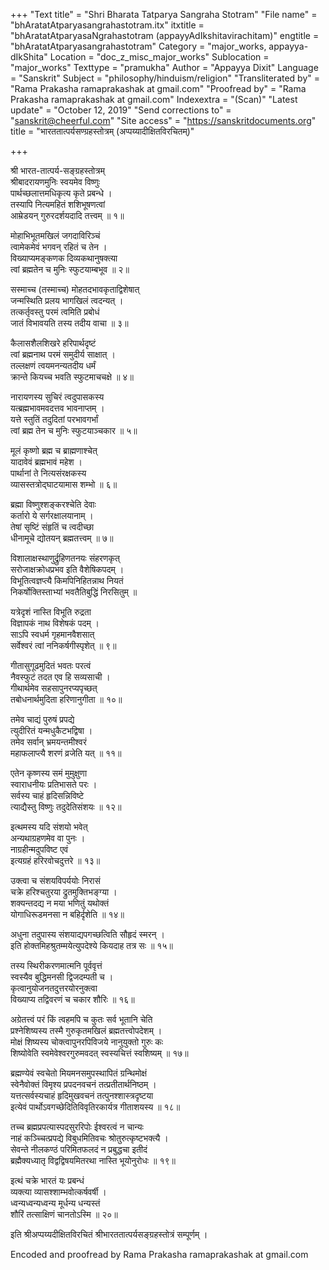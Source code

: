 +++
"Text title" = "Shri Bharata Tatparya Sangraha Stotram"
"File name" = "bhAratatAtparyasangrahastotram.itx"
itxtitle = "bhAratatAtparyasaNgrahastotram (appayyAdIkshitavirachitam)"
engtitle = "bhAratatAtparyasangrahastotram"
Category = "major_works, appayya-dIkShita"
Location = "doc_z_misc_major_works"
Sublocation = "major_works"
Texttype = "pramukha"
Author = "Appayya Dixit"
Language = "Sanskrit"
Subject = "philosophy/hinduism/religion"
"Transliterated by" = "Rama Prakasha ramaprakashak at gmail.com"
"Proofread by" = "Rama Prakasha ramaprakashak at gmail.com"
Indexextra = "(Scan)"
"Latest update" = "October 12, 2019"
"Send corrections to" = "sanskrit@cheerful.com"
"Site access" = "https://sanskritdocuments.org"
title = "भारततात्पर्यसण्ग्रहस्तोत्रम् (अप्पय्यादीक्षितविरचितम्)"

+++
  
 श्री भारत-तात्पर्य-सङ्ग्रहस्तोत्रम्   
श्रीबादरायणमुनिः स्वयमेव विष्णुः  
     पार्थच्छलात्तमधिकृत्य कृते प्रबन्धे ।  
तस्यापि नित्यमहितं शशिभूषणत्वां  
     आम्रेडयन् गुरुरदर्शयदादि तत्त्वम् ॥ १॥  
  
मोहाभिभूतमखिलं जगदाविरिञ्चं  
     त्वामेकमेवं भगवन् रहितं च तेन ।  
विख्याप्यमङ्कणक दिव्यकथानुषक्त्या  
     त्वां ब्रह्मतेन च मुनिः स्फुटयाम्बभूव ॥ २॥  
  
सस्माच्च (तस्माच्च) मोहतदभावकृताद्विशेषात्  
     जन्मस्थिति प्रलय भागखिलं त्वदन्यत् ।  
तत्कर्तृवस्तु परमं त्वमिति प्रबोधं  
     जातं विभावयति तस्य तदीय वाचा ॥ ३॥  
  
कैलासशैलशिखरे हरिपार्थदृष्टं  
     त्वां ब्रह्मनाथ परमं समुदीर्य साक्षात् ।  
तल्लक्षणं त्वयमनन्यतदीय धर्मं  
     क्रान्ते कियच्च भवति स्फुटमाचचक्षे ॥ ४॥  
  
नारायणस्य सुचिरं त्वदुपासकस्य  
     यत्ब्रह्मभावमवदत्तव भावनाप्तम् ।  
यत्ते स्तुतिं तदुदितां परभावगर्भां  
     त्वां ब्रह्म तेन च मुनिः स्फुटयाञ्चकार ॥ ५॥  
  
मूलं कृष्णो ब्रह्म च ब्राह्मणाश्चेत्  
     यादावेवं ब्रह्मभावं महेश ।  
पार्थानां ते नित्यसंरक्षकस्य  
     व्यासस्तत्रोद्घाटयामास शम्भो ॥ ६॥  
  
ब्रह्मा विष्णुश्शङ्करश्चेति देवाः  
     कर्तारो ये सर्गरक्षालयानाम् ।  
तेषां सृष्टिं संहृतिं च त्वदीच्छा  
     धीनामूचे द्योतयन् ब्रह्मतत्त्वम् ॥ ७॥  
  
विशालाक्षस्थाणुर्द्रुहिणतनयः संहरणकृत्  
     सरोजाक्षक्रोधप्रभव इति वैशेषिकपदम् ।  
विभूतित्वज्ञप्त्यै किमपिनिहितन्नाथ नियतं  
     निकर्षोक्तिस्ताभ्यां भवतैतिबुद्धिं निरसितुम् ॥  
  
यत्रेदृशं नास्ति विभूति रुद्रता  
     विज्ञापकं नाथ विशेषकं पदम् ।  
साऽपि स्वधर्म गृहमानवैशसात्  
     सर्वेश्वरं त्वां ननिकर्षगीस्पृशेत् ॥ ९॥  
  
गीतासुगूढमुदितं भवतः परत्वं  
     नैवस्फुटं तदत एव हि सव्यसाची ।  
गीथार्थमेव सहसापुनरप्यपृच्छत्  
     तबोधनार्थमुदिता हरिणानुगीता ॥ १०॥  
  
तमेव चाद्यं पुरुषं प्रपद्ये  
     त्युदीरितं यन्मधुकैटभद्विषा ।  
तमेव सर्वान् भ्रमयन्तमीश्वरं  
     महाफलाप्त्यै शरणं व्रजेति यत् ॥ ११॥  
  
एतेन कृष्णस्य समं मुमुक्षुणा  
     स्वाराधनीयः प्रतिभासते परः ।  
सर्वस्य चाहं हृदिसन्निविष्टे  
     त्याद्यैस्तु विष्णुः तदुदेतिसंशयः ॥ १२॥  
  
इत्थमस्य यदि संशयो भवेत्  
     अन्यथाग्रहणमेव वा पुनः ।  
नाग्रहीन्मदुपविष्ट एवं  
     इत्यग्रहं हरिरवोचदुत्तरे ॥ १३॥  
  
उक्त्वा च संशयविपर्ययोः निरासं  
     चक्रे हरिश्चतुरया द्रुतमुक्तिभङ्ग्या ।  
शक्यन्तदद्य न मया भणितुं यथोक्तं  
     योगाधिरूडमनसा न बहिर्दृशेति ॥ १४॥  
  
अधुना तदुपास्य संशयाद्यपगच्छत्विति सौहृदं स्मरन् ।  
इति होक्तमिहश्रुतम्मयेत्युपदेश्ये कियदाह तत्र सः ॥ १५॥  
  
तस्य स्थिरीकरणमात्मनि पूर्ववृत्तं  
     स्वस्यैव बुद्धिमनसी द्विजदम्पती च ।  
कृत्वानुयोजनतदुत्तरयोरनुक्त्वा  
     विख्याप्य तद्विवरणं च चकार शौरिः ॥ १६॥  
  
अग्रेतत्त्वं परं किं त्वहमपि च कुतः सर्व भूतानि चेति  
     प्रश्नेशिष्यस्य तस्मै गुरुकृतमखिलं ब्रह्मतत्त्वोपदेशम् ।  
मोक्षं शिष्यस्य चोक्त्वापुनरपिविजये नानुयुक्तो गुरुः कः  
     शिष्योवेति स्वमेवेश्वरगुरुमवदत् स्वस्यचित्तं स्वशिष्यम् ॥ १७॥  
  
ब्रह्मण्येवं स्वचेतो मियमनसमुपस्थापितं ग्रन्थिमोक्षं  
     स्वेनैवोक्तं विमृश्य प्रपदनवचनं तत्प्रतीतार्थनिष्ठम् ।  
यत्तत्सर्वस्यचाहं हृदिमुखवचनं तत्पुनश्शास्त्रदृष्टया  
     इत्येवं पार्थोऽवगच्छेदितिविवृतिरकार्यत्र गीताशयस्य ॥ १८॥  
  
तच्च ब्रह्मप्रपत्यास्पदसुररिपोः ईश्वरत्वं न चान्यः  
     नाहं कञ्च्चित्प्रपद्ये विबुधमितिवचः श्रोतुरुत्कृष्टभक्त्यै ।  
सेवन्ते नीलकण्ठं परिमितफलदं न प्रबुद्धचा इतीदं  
     ब्रह्मैक्यध्यातृ विद्वद्विषयमितरथा नास्ति भूयोनुरोधः ॥ १९॥  
  
इत्थं चक्रे भारतं यः प्रबन्धं  
     व्यक्त्या व्यासश्शाम्भवोत्कर्षवर्षी ।  
ध्वन्यध्वन्यध्वन्य मूर्धन्य धन्यस्तं  
     शौरिं तत्साक्षिणं चानतोऽस्मि ॥ २०॥  
  
इति श्रीअप्पय्यदीक्षितविरचितं श्रीभारततात्पर्यसङ्ग्रहस्तोत्रं सम्पूर्णम् ।  
  
Encoded and proofread by Rama Prakasha ramaprakashak at gmail.com  
  
